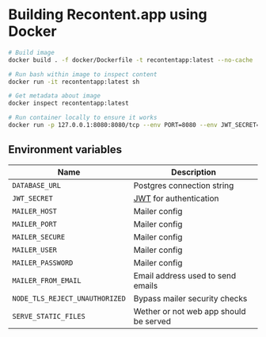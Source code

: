 # Building Recontent.app using Docker

```sh
# Build image
docker build . -f docker/Dockerfile -t recontentapp:latest --no-cache

# Run bash within image to inspect content
docker run -it recontentapp:latest sh

# Get metadata about image
docker inspect recontentapp:latest

# Run container locally to ensure it works
docker run -p 127.0.0.1:8080:8080/tcp --env PORT=8080 --env JWT_SECRET=HelloWorld --env DATABASE_URL=postgres://postgres:postgres@host.docker.internal:6033/recontentapp --env SERVE_STATIC_FILES=true recontentapp:latest
```

## Environment variables

| Name                           | Description                               |
| ------------------------------ | ----------------------------------------- |
| `DATABASE_URL`                 | Postgres connection string                |
| `JWT_SECRET`                   | [JWT](https://jwt.io/) for authentication |
| `MAILER_HOST`                  | Mailer config                             |
| `MAILER_PORT`                  | Mailer config                             |
| `MAILER_SECURE`                | Mailer config                             |
| `MAILER_USER`                  | Mailer config                             |
| `MAILER_PASSWORD`              | Mailer config                             |
| `MAILER_FROM_EMAIL`            | Email address used to send emails         |
| `NODE_TLS_REJECT_UNAUTHORIZED` | Bypass mailer security checks             |
| `SERVE_STATIC_FILES`           | Wether or not web app should be served    |
